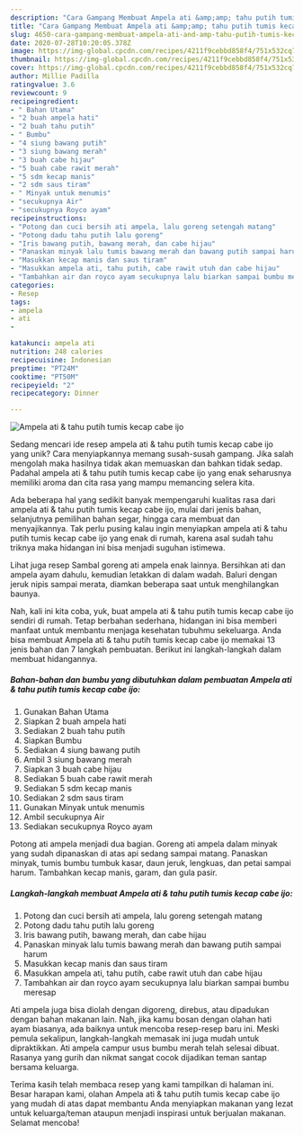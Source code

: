 ```yaml
---
description: "Cara Gampang Membuat Ampela ati &amp;amp; tahu putih tumis kecap cabe ijo yang Bikin Ngiler"
title: "Cara Gampang Membuat Ampela ati &amp;amp; tahu putih tumis kecap cabe ijo yang Bikin Ngiler"
slug: 4650-cara-gampang-membuat-ampela-ati-and-amp-tahu-putih-tumis-kecap-cabe-ijo-yang-bikin-ngiler
date: 2020-07-28T10:20:05.378Z
image: https://img-global.cpcdn.com/recipes/4211f9cebbd858f4/751x532cq70/ampela-ati-tahu-putih-tumis-kecap-cabe-ijo-foto-resep-utama.jpg
thumbnail: https://img-global.cpcdn.com/recipes/4211f9cebbd858f4/751x532cq70/ampela-ati-tahu-putih-tumis-kecap-cabe-ijo-foto-resep-utama.jpg
cover: https://img-global.cpcdn.com/recipes/4211f9cebbd858f4/751x532cq70/ampela-ati-tahu-putih-tumis-kecap-cabe-ijo-foto-resep-utama.jpg
author: Millie Padilla
ratingvalue: 3.6
reviewcount: 9
recipeingredient:
- " Bahan Utama"
- "2 buah ampela hati"
- "2 buah tahu putih"
- " Bumbu"
- "4 siung bawang putih"
- "3 siung bawang merah"
- "3 buah cabe hijau"
- "5 buah cabe rawit merah"
- "5 sdm kecap manis"
- "2 sdm saus tiram"
- " Minyak untuk menumis"
- "secukupnya Air"
- "secukupnya Royco ayam"
recipeinstructions:
- "Potong dan cuci bersih ati ampela, lalu goreng setengah matang"
- "Potong dadu tahu putih lalu goreng"
- "Iris bawang putih, bawang merah, dan cabe hijau"
- "Panaskan minyak lalu tumis bawang merah dan bawang putih sampai harum"
- "Masukkan kecap manis dan saus tiram"
- "Masukkan ampela ati, tahu putih, cabe rawit utuh dan cabe hijau"
- "Tambahkan air dan royco ayam secukupnya lalu biarkan sampai bumbu meresap"
categories:
- Resep
tags:
- ampela
- ati
- 

katakunci: ampela ati  
nutrition: 248 calories
recipecuisine: Indonesian
preptime: "PT24M"
cooktime: "PT50M"
recipeyield: "2"
recipecategory: Dinner

---
```



![Ampela ati &amp; tahu putih tumis kecap cabe ijo](https://img-global.cpcdn.com/recipes/4211f9cebbd858f4/751x532cq70/ampela-ati-tahu-putih-tumis-kecap-cabe-ijo-foto-resep-utama.jpg)

Sedang mencari ide resep ampela ati &amp; tahu putih tumis kecap cabe ijo yang unik? Cara menyiapkannya memang susah-susah gampang. Jika salah mengolah maka hasilnya tidak akan memuaskan dan bahkan tidak sedap. Padahal ampela ati &amp; tahu putih tumis kecap cabe ijo yang enak seharusnya memiliki aroma dan cita rasa yang mampu memancing selera kita.

Ada beberapa hal yang sedikit banyak mempengaruhi kualitas rasa dari ampela ati &amp; tahu putih tumis kecap cabe ijo, mulai dari jenis bahan, selanjutnya pemilihan bahan segar, hingga cara membuat dan menyajikannya. Tak perlu pusing kalau ingin menyiapkan ampela ati &amp; tahu putih tumis kecap cabe ijo yang enak di rumah, karena asal sudah tahu triknya maka hidangan ini bisa menjadi suguhan istimewa.

Lihat juga resep Sambal goreng ati ampela enak lainnya. Bersihkan ati dan ampela ayam dahulu, kemudian letakkan di dalam wadah. Baluri dengan jeruk nipis sampai merata, diamkan beberapa saat untuk menghilangkan baunya.


Nah, kali ini kita coba, yuk, buat ampela ati &amp; tahu putih tumis kecap cabe ijo sendiri di rumah. Tetap berbahan sederhana, hidangan ini bisa memberi manfaat untuk membantu menjaga kesehatan tubuhmu sekeluarga. Anda bisa membuat Ampela ati &amp; tahu putih tumis kecap cabe ijo memakai 13 jenis bahan dan 7 langkah pembuatan. Berikut ini langkah-langkah dalam membuat hidangannya.

<!--inarticleads1-->

##### Bahan-bahan dan bumbu yang dibutuhkan dalam pembuatan Ampela ati &amp; tahu putih tumis kecap cabe ijo:

1. Gunakan  Bahan Utama
1. Siapkan 2 buah ampela hati
1. Sediakan 2 buah tahu putih
1. Siapkan  Bumbu
1. Sediakan 4 siung bawang putih
1. Ambil 3 siung bawang merah
1. Siapkan 3 buah cabe hijau
1. Sediakan 5 buah cabe rawit merah
1. Sediakan 5 sdm kecap manis
1. Sediakan 2 sdm saus tiram
1. Gunakan  Minyak untuk menumis
1. Ambil secukupnya Air
1. Sediakan secukupnya Royco ayam


Potong ati ampela menjadi dua bagian. Goreng ati ampela dalam minyak yang sudah dipanaskan di atas api sedang sampai matang. Panaskan minyak, tumis bumbu tumbuk kasar, daun jeruk, lengkuas, dan petai sampai harum. Tambahkan kecap manis, garam, dan gula pasir. 

<!--inarticleads2-->

##### Langkah-langkah membuat Ampela ati &amp; tahu putih tumis kecap cabe ijo:

1. Potong dan cuci bersih ati ampela, lalu goreng setengah matang
1. Potong dadu tahu putih lalu goreng
1. Iris bawang putih, bawang merah, dan cabe hijau
1. Panaskan minyak lalu tumis bawang merah dan bawang putih sampai harum
1. Masukkan kecap manis dan saus tiram
1. Masukkan ampela ati, tahu putih, cabe rawit utuh dan cabe hijau
1. Tambahkan air dan royco ayam secukupnya lalu biarkan sampai bumbu meresap


Ati ampela juga bisa diolah dengan digoreng, direbus, atau dipadukan dengan bahan makanan lain. Nah, jika kamu bosan dengan olahan hati ayam biasanya, ada baiknya untuk mencoba resep-resep baru ini. Meski pemula sekalipun, langkah-langkah memasak ini juga mudah untuk dipraktikkan. Ati ampela campur usus bumbu merah telah selesai dibuat. Rasanya yang gurih dan nikmat sangat cocok dijadikan teman santap bersama keluarga. 

Terima kasih telah membaca resep yang kami tampilkan di halaman ini. Besar harapan kami, olahan Ampela ati &amp; tahu putih tumis kecap cabe ijo yang mudah di atas dapat membantu Anda menyiapkan makanan yang lezat untuk keluarga/teman ataupun menjadi inspirasi untuk berjualan makanan. Selamat mencoba!
